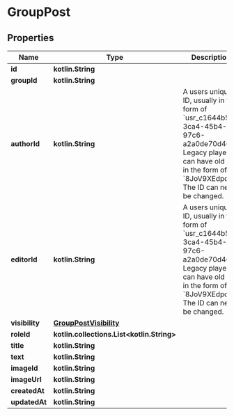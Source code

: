
# GroupPost

## Properties
Name | Type | Description | Notes
------------ | ------------- | ------------- | -------------
**id** | **kotlin.String** |  |  [optional]
**groupId** | **kotlin.String** |  |  [optional]
**authorId** | **kotlin.String** | A users unique ID, usually in the form of &#x60;usr_c1644b5b-3ca4-45b4-97c6-a2a0de70d469&#x60;. Legacy players can have old IDs in the form of &#x60;8JoV9XEdpo&#x60;. The ID can never be changed. |  [optional]
**editorId** | **kotlin.String** | A users unique ID, usually in the form of &#x60;usr_c1644b5b-3ca4-45b4-97c6-a2a0de70d469&#x60;. Legacy players can have old IDs in the form of &#x60;8JoV9XEdpo&#x60;. The ID can never be changed. |  [optional]
**visibility** | [**GroupPostVisibility**](GroupPostVisibility.md) |  |  [optional]
**roleId** | **kotlin.collections.List&lt;kotlin.String&gt;** |   |  [optional]
**title** | **kotlin.String** |  |  [optional]
**text** | **kotlin.String** |  |  [optional]
**imageId** | **kotlin.String** |  |  [optional]
**imageUrl** | **kotlin.String** |  |  [optional]
**createdAt** | **kotlin.String** |  |  [optional]
**updatedAt** | **kotlin.String** |  |  [optional]



